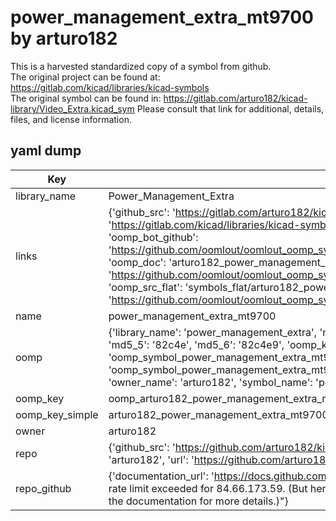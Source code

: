 # power_management_extra_mt9700 by arturo182  
This is a harvested standardized copy of a symbol from github.  
The original project can be found at:  
https://gitlab.com/kicad/libraries/kicad-symbols  
The original symbol can be found in:
https://gitlab.com/arturo182/kicad-library/Video_Extra.kicad_sym
Please consult that link for additional, details, files, and license information.  
## yaml dump  
| Key | Value |  
| --- | --- |  
| library_name | Power_Management_Extra |  
| links | {'github_src': 'https://gitlab.com/arturo182/kicad-library/Video_Extra.kicad_sym', 'github_src_repo': 'https://gitlab.com/kicad/libraries/kicad-symbols', 'oomp_bot': 'arturo182_power_management_extra_mt9700/working', 'oomp_bot_github': 'https://github.com/oomlout/oomlout_oomp_symbol_bot/tree/main/arturo182_power_management_extra_mt9700/working', 'oomp_doc': 'arturo182_power_management_extra_mt9700/working', 'oomp_doc_github': 'https://github.com/oomlout/oomlout_oomp_symbol_doc/tree/main/arturo182_power_management_extra_mt9700/working', 'oomp_src_flat': 'symbols_flat/arturo182_power_management_extra_mt9700/working', 'oomp_src_flat_github': 'https://github.com/oomlout/oomlout_oomp_symbol_src/tree/main/arturo182_power_management_extra_mt9700/working'} |  
| name | power_management_extra_mt9700 |  
| oomp | {'library_name': 'power_management_extra', 'md5': '82c4e92c26fa23cdfd30a853efaf8817', 'md5_10': '82c4e92c26', 'md5_5': '82c4e', 'md5_6': '82c4e9', 'oomp_key': 'oomp_power_management_extra_mt9700', 'oomp_key_extra': 'oomp_symbol_power_management_extra_mt9700', 'oomp_key_full': 'oomp_symbol_power_management_extra_mt9700_82c4e9', 'oomp_key_simple': 'power_management_extra_mt9700', 'owner_name': 'arturo182', 'symbol_name': 'power_management_extra_mt9700'} |  
| oomp_key | oomp_arturo182_power_management_extra_mt9700 |  
| oomp_key_simple | arturo182_power_management_extra_mt9700 |  
| owner | arturo182 |  
| repo | {'github_src': 'https://github.com/arturo182/kicad-library/Video_Extra.kicad_sym', 'name': 'kicad-library', 'owner': 'arturo182', 'url': 'https://github.com/arturo182/kicad-library'} |  
| repo_github | {'documentation_url': 'https://docs.github.com/rest/overview/resources-in-the-rest-api#rate-limiting', 'message': "API rate limit exceeded for 84.66.173.59. (But here's the good news: Authenticated requests get a higher rate limit. Check out the documentation for more details.)"} |  

